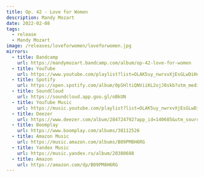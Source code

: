 ```yaml
---
title: Op. 42 - Love for Women
description: Mandy Mozart
date: 2022-02-08
tags:
  - release
  - Mandy Mozart
image: /releases/loveforwomen/loveforwomen.jpg
mirrors:
  - title: Bandcamp
    url: https://mandymozart.bandcamp.com/album/op-42-love-for-women
  - title: YouTube
    url: https://www.youtube.com/playlist?list=OLAK5uy_nwrxvXjEsGLwDiHcGAaFTKWfqWi_LD30Y
  - title: Spotify
    url: https://open.spotify.com/album/0pSHltiQNViiKL2ojJ0skb?utm_medium=share&utm_source=blog
  - title: SoundCloud
    url: https://soundcloud.app.goo.gl/oBkUN
  - title: YouTube Music
    url: https://music.youtube.com/playlist?list=OLAK5uy_nwrxvXjEsGLwDiHcGAaFTKWfqWi_LD30Y
  - title: Deezer
    url: https://www.deezer.com/album/284724792?app_id=140685&utm_source=partner_linkfire&utm_campaign=3dbd317a92a18af2b4a7fe005380d66d&utm_medium=Original&utm_term=objective-stream&utm_content=album-284724792
  - title: Boomplay
    url: https://www.boomplay.com/albums/38112526
  - title: Amazon Music
    url: https://music.amazon.com/albums/B09PM8H6RG
  - title: Yandex Music
    url: https://music.yandex.ru/album/20380688
  - title: Amazon
    url: https://amazon.com/dp/B09PM8H6RG
---
```

